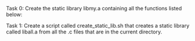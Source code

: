 Task 0:
Create the static library libmy.a containing all the functions listed below:

Task 1:
Create a script called create_static_lib.sh that creates a static library called liball.a from all the .c files that are in the current directory.


